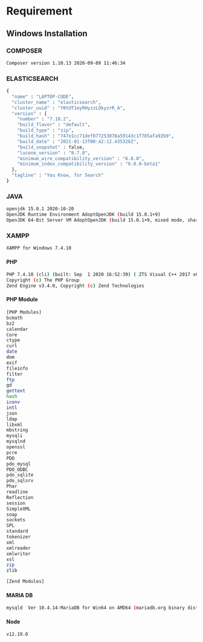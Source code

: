 # Requirement

## Windows Installation

### COMPOSER
```bash
Composer version 1.10.13 2020-09-09 11:46:34
```

### ELASTICSEARCH
```bash
{
  "name" : "LAPTOP-CODE",
  "cluster_name" : "elasticsearch",
  "cluster_uuid" : "Y0tUT1eyRHyzzLOkyzrR_A",
  "version" : {
    "number" : "7.10.2",
    "build_flavor" : "default",
    "build_type" : "zip",
    "build_hash" : "747e1cc71def077253878a59143c1f785afa92b9",
    "build_date" : "2021-01-13T00:42:12.435326Z",
    "build_snapshot" : false,
    "lucene_version" : "8.7.0",
    "minimum_wire_compatibility_version" : "6.8.0",
    "minimum_index_compatibility_version" : "6.0.0-beta1"
  },
  "tagline" : "You Know, for Search"
}
```

### JAVA
```bash
openjdk 15.0.1 2020-10-20
OpenJDK Runtime Environment AdoptOpenJDK (build 15.0.1+9)
OpenJDK 64-Bit Server VM AdoptOpenJDK (build 15.0.1+9, mixed mode, sharing)
```

### XAMPP
```bash
XAMPP for Windows 7.4.10
```

#### PHP
```bash
PHP 7.4.10 (cli) (built: Sep  1 2020 16:52:39) ( ZTS Visual C++ 2017 x64 )
Copyright (c) The PHP Group
Zend Engine v3.4.0, Copyright (c) Zend Technologies
```

#### PHP Module
```bash
[PHP Modules]
bcmath
bz2
calendar
Core
ctype
curl
date
dom
exif
fileinfo
filter
ftp
gd
gettext
hash
iconv
intl
json
ldap
libxml
mbstring
mysqli
mysqlnd
openssl
pcre
PDO
pdo_mysql
PDO_ODBC
pdo_sqlite
pdo_sqlsrv
Phar
readline
Reflection
session
SimpleXML
soap
sockets
SPL
standard
tokenizer
xml
xmlreader
xmlwriter
xsl
zip
zlib

[Zend Modules]
```

#### MARIA DB
```bash
mysqld  Ver 10.4.14-MariaDB for Win64 on AMD64 (mariadb.org binary distribution)
```

#### Node
```bash
v12.19.0
```
